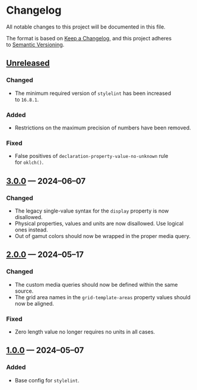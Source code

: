 <!-- markdownlint-disable MD024 -->
# Changelog

All notable changes to this project will be documented in this file.

The format is based on [Keep a Changelog](https://keepachangelog.com), and this project adheres to [Semantic Versioning](https://semver.org).

## [Unreleased]

### Changed

- The minimum required version of `stylelint` has been increased to `16.8.1`.

### Added

- Restrictions on the maximum precision of numbers have been removed.

### Fixed

- False positives of `declaration-property-value-no-unknown` rule for `oklch()`.

## [3.0.0] — 2024–06–07

### Changed

- The legacy single-value syntax for the `display` property is now disallowed.
- Physical properties, values and units are now disallowed. Use logical ones instead.
- Out of gamut colors should now be wrapped in the proper media query.

## [2.0.0] — 2024–05–17

### Changed

- The custom media queries should now be defined within the same source.
- The grid area names in the `grid-template-areas` property values should now be aligned.

### Fixed

- Zero length value no longer requires no units in all cases.

## [1.0.0] — 2024–05–07

### Added

- Base config for `stylelint`.

[Unreleased]: https://github.com/firefoxic/stylelint-config/compare/v3.0.0...HEAD
[3.0.0]: https://github.com/firefoxic/stylelint-config/compare/v2.0.0...v3.0.0
[2.0.0]: https://github.com/firefoxic/stylelint-config/compare/v1.0.0...v2.0.0
[1.0.0]: https://github.com/firefoxic/stylelint-config/releases/tag/v1.0.0
